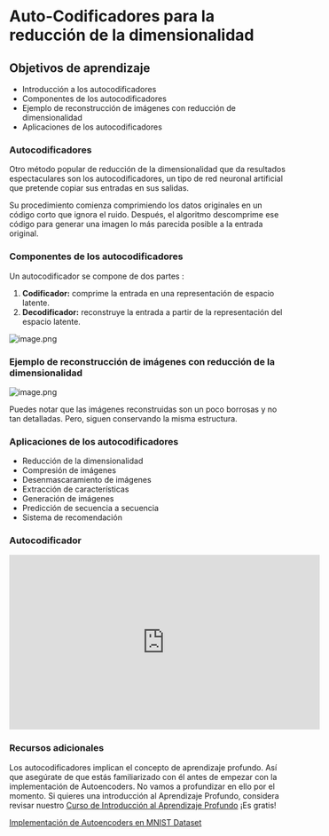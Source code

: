 # Auto-Codificadores para la reducción de la dimensionalidad

## Objetivos de aprendizaje

* Introducción a los autocodificadores
* Componentes de los autocodificadores
* Ejemplo de reconstrucción de imágenes con reducción de dimensionalidad
* Aplicaciones de los autocodificadores

### Autocodificadores

Otro método popular de reducción de la dimensionalidad que da resultados espectaculares son los autocodificadores, un tipo de red neuronal artificial que pretende copiar sus entradas en sus salidas.

Su procedimiento comienza comprimiendo los datos originales en un código corto que ignora el ruido. Después, el algoritmo descomprime ese código para generar una imagen lo más parecida posible a la entrada original.

### Componentes de los autocodificadores

Un autocodificador se compone de dos partes :

1. **Codificador:** comprime la entrada en una representación de espacio latente.
2. **Decodificador:** reconstruye la entrada a partir de la representación del espacio latente.








![image.png](https://dphi-live.s3.amazonaws.com/media_uploads/image_31821184c4704ca9984c38a85e5ec41f.png)








### Ejemplo de reconstrucción de imágenes con reducción de la dimensionalidad










![image.png](https://dphi-live.s3.amazonaws.com/media_uploads/image_65260c1901344a6f91756c6c79883704.png)









Puedes notar que las imágenes reconstruidas son un poco borrosas y no tan detalladas. Pero, siguen conservando la misma estructura.

### Aplicaciones de los autocodificadores

* Reducción de la dimensionalidad
* Compresión de imágenes
* Desenmascaramiento de imágenes
* Extracción de características
* Generación de imágenes
* Predicción de secuencia a secuencia
* Sistema de recomendación

### Autocodificador








<iframe width="560" height="315" src="https://www.youtube.com/embed/Rdpbnd0pCiI" title="YouTube video player" frameborder="0" allow="accelerometer; autoplay; clipboard-write; encrypted-media; gyroscope; picture-in-picture" allowfullscreen></iframe>






### Recursos adicionales

Los autocodificadores implican el concepto de aprendizaje profundo. Así que asegúrate de que estás familiarizado con él antes de empezar con la implementación de Autoencoders. No vamos a profundizar en ello por el momento. Si quieres una introducción al Aprendizaje Profundo, considera revisar nuestro [Curso de Introducción al Aprendizaje Profundo](https://dphi.tech/courses/getting-started-with-deep-learning) ¡Es gratis!

[Implementación de Autoencoders en MNIST Dataset](https://pub.towardsai.net/autoencoders-for-dimensionality-reduction-6fb6553f392f)